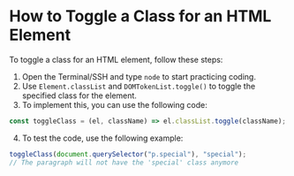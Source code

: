 # How to Toggle a Class for an HTML Element

To toggle a class for an HTML element, follow these steps:

1. Open the Terminal/SSH and type `node` to start practicing coding.
2. Use `Element.classList` and `DOMTokenList.toggle()` to toggle the specified class for the element.
3. To implement this, you can use the following code:

```js
const toggleClass = (el, className) => el.classList.toggle(className);
```

4. To test the code, use the following example:

```js
toggleClass(document.querySelector("p.special"), "special");
// The paragraph will not have the 'special' class anymore
```
